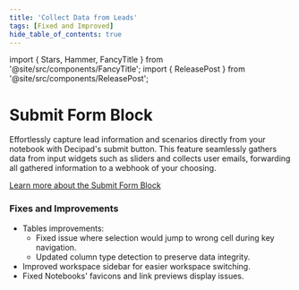 ```yaml
---
title: 'Collect Data from Leads'
tags: [Fixed and Improved]
hide_table_of_contents: true
---
```


import { Stars, Hammer, FancyTitle } from '@site/src/components/FancyTitle';
import { ReleasePost } from '@site/src/components/ReleasePost';

<ReleasePost>

# Submit Form Block

Effortlessly capture lead information and scenarios directly from your notebook with Decipad's submit button. This feature seamlessly gathers data from input widgets such as sliders and collects user emails, forwarding all gathered information to a webhook of your choosing.

[Learn more about the Submit Form Block](/advanced/forms)

### <FancyTitle icon={Hammer}>Fixes and Improvements</FancyTitle>

- Tables improvements:
  - Fixed issue where selection would jump to wrong cell during key navigation.
  - Updated column type detection to preserve data integrity.
- Improved workspace sidebar for easier workspace switching.
- Fixed Notebooks' favicons and link previews display issues.

</ReleasePost>
